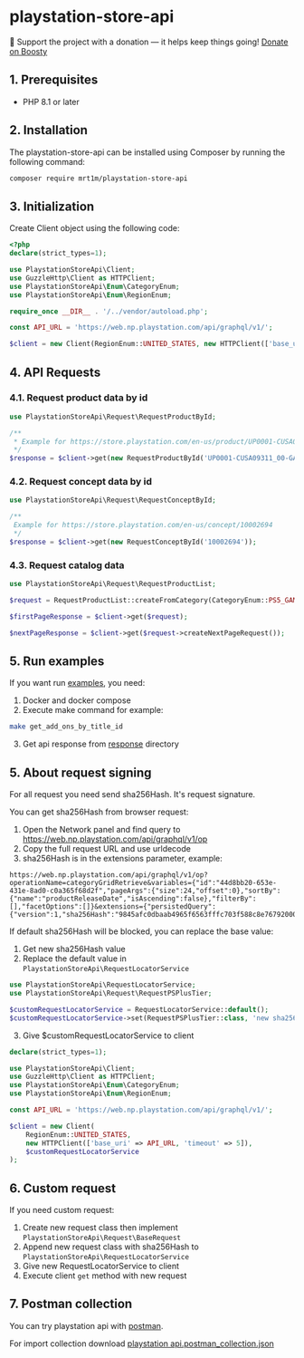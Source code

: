 # playstation-store-api

💖 Support the project with a donation — it helps keep things going!
[Donate on Boosty](https://boosty.to/tishmukhametov/donate)

## 1. Prerequisites

* PHP 8.1 or later

## 2. Installation

The playstation-store-api can be installed using Composer by running the following command:

```sh
composer require mrt1m/playstation-store-api
```

## 3. Initialization

Create Client object using the following code:

```php
<?php
declare(strict_types=1);

use PlaystationStoreApi\Client;
use GuzzleHttp\Client as HTTPClient;
use PlaystationStoreApi\Enum\CategoryEnum;
use PlaystationStoreApi\Enum\RegionEnum;

require_once __DIR__ . '/../vendor/autoload.php';

const API_URL = 'https://web.np.playstation.com/api/graphql/v1/';

$client = new Client(RegionEnum::UNITED_STATES, new HTTPClient(['base_uri' => API_URL, 'timeout' => 5]));
```

## 4. API Requests

### 4.1. Request product data by id

```php
use PlaystationStoreApi\Request\RequestProductById;

/**
 * Example for https://store.playstation.com/en-us/product/UP0001-CUSA09311_00-GAME000000000000
 */
$response = $client->get(new RequestProductById('UP0001-CUSA09311_00-GAME000000000000'));
```

### 4.2. Request concept data by id

```php
use PlaystationStoreApi\Request\RequestConceptById;

/**
 Example for https://store.playstation.com/en-us/concept/10002694
 */
$response = $client->get(new RequestConceptById('10002694'));
```

### 4.3. Request catalog data

```php
use PlaystationStoreApi\Request\RequestProductList;

$request = RequestProductList::createFromCategory(CategoryEnum::PS5_GAMES);

$firstPageResponse = $client->get($request);

$nextPageResponse = $client->get($request->createNextPageRequest());
```

## 5. Run examples

If you want run [examples](./examples), you need:
1) Docker and docker compose
2) Execute make command for example:
```bash
make get_add_ons_by_title_id
```
3) Get api response from [response](./response) directory

## 5. About request signing

For all request you need send sha256Hash. It's request signature.

You can get sha256Hash from browser request:
1) Open the Network panel and find query to https://web.np.playstation.com/api/graphql/v1/op
2) Copy the full request URL and use urldecode
3) sha256Hash is in the extensions parameter, example:

```
https://web.np.playstation.com/api/graphql/v1/op?operationName=categoryGridRetrieve&variables={"id":"44d8bb20-653e-431e-8ad0-c0a365f68d2f","pageArgs":{"size":24,"offset":0},"sortBy":{"name":"productReleaseDate","isAscending":false},"filterBy":[],"facetOptions":[]}&extensions={"persistedQuery":{"version":1,"sha256Hash":"9845afc0dbaab4965f6563fffc703f588c8e76792000e8610843b8d3ee9c4c09"}}
```
If default sha256Hash will be blocked, you can replace the base value:
1) Get new sha256Hash value
2) Replace the default value in ``PlaystationStoreApi\RequestLocatorService``
```php
use PlaystationStoreApi\RequestLocatorService;
use PlaystationStoreApi\Request\RequestPSPlusTier;

$customRequestLocatorService = RequestLocatorService::default();
$customRequestLocatorService->set(RequestPSPlusTier::class, 'new sha256Hash value')
```
3) Give $customRequestLocatorService to client
```php
declare(strict_types=1);

use PlaystationStoreApi\Client;
use GuzzleHttp\Client as HTTPClient;
use PlaystationStoreApi\Enum\CategoryEnum;
use PlaystationStoreApi\Enum\RegionEnum;

const API_URL = 'https://web.np.playstation.com/api/graphql/v1/';

$client = new Client(
    RegionEnum::UNITED_STATES, 
    new HTTPClient(['base_uri' => API_URL, 'timeout' => 5]), 
    $customRequestLocatorService
);
```

## 6. Custom request

If you need custom request:
1) Create new request class then implement ``PlaystationStoreApi\Request\BaseRequest``
2) Append new request class with sha256Hash to ``PlaystationStoreApi\RequestLocatorService``
3) Give new RequestLocatorService to client
4) Execute client ``get`` method with new request

## 7. Postman collection

You can try playstation api with [postman](https://www.postman.com/).

For import collection download [playstation api.postman_collection.json](./postman_collection/playstation%20api.postman_collection.json)
